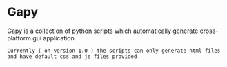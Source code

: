 # Gapy
Gapy is a collection of python scripts which automatically generate cross-platform gui application

    Currently ( on version 1.0 ) the scripts can only generate html files and have default css and js files provided

